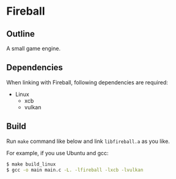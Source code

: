 # Fireball

## Outline

A small game engine.

## Dependencies

When linking with Fireball, following dependencies are required:

* Linux
  * xcb
  * vulkan

## Build

Run `make` command like below and link `libfireball.a` as you like.

For example, if you use Ubuntu and gcc:

```sh
$ make build_linux
$ gcc -o main main.c -L. -lfireball -lxcb -lvulkan
```
